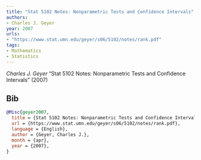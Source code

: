 ```yaml
---
title: "Stat 5102 Notes: Nonparametric Tests and Confidence Intervals"
authors:
- Charles J. Geyer
year: 2007
urls:
- "https://www.stat.umn.edu/geyer/s06/5102/notes/rank.pdf"
tags:
- Mathematics
- Statistics
---
```


<i>Charles J. Geyer</i> <span title="">“Stat 5102 Notes: Nonparametric Tests and Confidence Intervals”</span> (2007) 

## Bib

```bib
@Misc{geyer2007,
  title = {Stat 5102 Notes: Nonparametric Tests and Confidence Intervals},
  url = {https://www.stat.umn.edu/geyer/s06/5102/notes/rank.pdf},
  language = {English},
  author = {Geyer, Charles J.},
  month = {apr},
  year = {2007},
}
```
